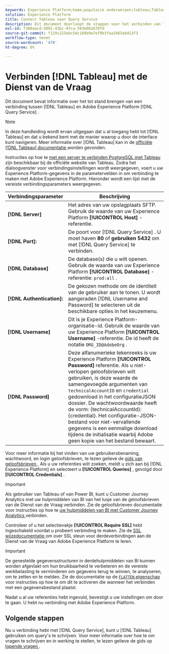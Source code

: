 ```yaml
---
keywords: Experience Platform;home;populaire onderwerpen;tableau;Tableau;query-service;Query-service;maak verbinding met queryservice;
solution: Experience Platform
title: Connect Tableau naar Query Service
description: Dit document doorloopt de stappen voor het verbinden van Tableau met de Dienst van de Vraag van Adobe Experience Platform.
exl-id: f380aacd-5091-41bc-97ca-593e0b1670fd
source-git-commit: f129c215ebc5dc169b9a7ef9b3faa3463ab413f3
workflow-type: tm+mt
source-wordcount: '470'
ht-degree: 0%

---
```


# Verbinden [!DNL Tableau] met de Dienst van de Vraag

Dit document bevat informatie over het tot stand brengen van een verbinding tussen [!DNL Tableau] en Adobe Experience Platform [!DNL Query Service] .

>[!NOTE]
>
> In deze handleiding wordt ervan uitgegaan dat u al toegang hebt tot [!DNL Tableau] en dat u bekend bent met de manier waarop u door de interface kunt navigeren. Meer informatie over [!DNL Tableau] kan in de [ officiële  [!DNL Tableau]  documentatie ](https://help.tableau.com/current/pro/desktop/en-us/default.htm) worden gevonden.

Instructies op hoe te [ met een server te verbinden PostgreSQL met Tableau ](https://help.tableau.com/current/pro/desktop/en-us/examples_postgresql.htm) zijn beschikbaar bij de officiële website van Tableau. Zodra het dialoogvenster voor verbindingsinstellingen wordt weergegeven, voert u uw Experience Platform-gegevens in de parametervelden in om verbinding te maken met Adobe Experience Platform. Hieronder wordt een lijst met de vereiste verbindingsparameters weergegeven.

| Verbindingsparameter | Beschrijving |
|---|---|
| **[!DNL Server]** | Het adres van uw opslagplaats SFTP. Gebruik de waarde van uw Experience Platform **[!UICONTROL Host]** -referentie. |
| **[!DNL Port]:** | De poort voor [!DNL Query Service] . U moet haven **80** of **gebruiken 5432** om met [!DNL Query Service] te verbinden. |
| **[!DNL Database]** | De database(s) die u wilt openen. Gebruik de waarde van uw Experience Platform **[!UICONTROL Database]** -referentie: `prod:all` . |
| **[!DNL Authentication]:** | De gekozen methode om de identiteit van de gebruiker aan te tonen. U wordt aangeraden [!DNL Username and Password] te selecteren uit de beschikbare opties in het keuzemenu. |
| **[!DNL Username]** | Dit is je Experience Platform-organisatie-id. Gebruik de waarde van uw Experience Platform **[!UICONTROL Username]** -referentie. De id heeft de notatie `ORG_ID@AdobeOrg` . |
| **[!DNL Password]** | Deze alfanumerieke tekenreeks is uw Experience Platform **[!UICONTROL Password]** referentie. Als u niet-verlopen geloofsbrieven wilt gebruiken, is deze waarde de samengevoegde argumenten van `technicalAccountID` en `credential` gedownload in het configuratieJSON dossier. De wachtwoordwaarde heeft de vorm: {technicalAccountId}:{credential}. Het configuratie-JSON-bestand voor niet-vervallende gegevens is een eenmalige download tijdens de initialisatie waarbij Adobe geen kopie van het bestand bewaart. |

Voor meer informatie bij het vinden van uw gebruikersbenaming, wachtwoord, en login geloofsbrieven, te lezen gelieve de [ gids van geloofsbrieven ](../ui/credentials.md). Als u uw referenties wilt zoeken, meldt u zich aan bij [!DNL Experience Platform] en selecteert u **[!UICONTROL Queries]** , gevolgd door **[!UICONTROL Credentials]** .

>[!IMPORTANT]
>
>Als gebruiker van Tableau of van Power BI, kunt u Customer Journey Analytics met uw hulpmiddelen van BI van het lusje van de geloofsbrieven van de Dienst van de Vraag verbinden. Zie de geloofsbrieven documentatie voor instructies op hoe te [ uw hulpmiddelen van BI met Customer Journey Analytics ](../ui/credentials.md#connect-to-customer-journey-analytics) verbinden.

Controleer of u het selectievakje **[!UICONTROL Require SSL]** hebt ingeschakeld voordat u probeert verbinding te maken. Zie de [ SSL wijzedocumentatie ](./ssl-modes.md) om over SSL steun voor derdeverbindingen aan de Dienst van de Vraag van Adobe Experience Platform te leren.

>[!IMPORTANT]
>
>De genestelde gegevensstructuren in derdehulpmiddelen van BI kunnen worden afgevlakt om hun bruikbaarheid te verbeteren en de vereiste werkbelasting te verminderen om gegevens terug te winnen, te analyseren, om te zetten en te melden. Zie de documentatie op de [`FLATTEN` eigenschap ](../key-concepts/flatten-nested-data.md) voor instructies op hoe te om dit te activeren die wanneer het verbinden met een gegevensbestand plaatst.

Nadat u al uw referenties hebt ingevuld, bevestigt u uw instellingen om door te gaan. U hebt nu verbinding met Adobe Experience Platform.

## Volgende stappen

Nu u verbinding hebt met [!DNL Query Service], kunt u [!DNL Tableau] gebruiken om query&#39;s te schrijven. Voor meer informatie over hoe te om vragen te schrijven en in werking te stellen, te lezen gelieve de gids op [ lopende vragen ](../best-practices/writing-queries.md).
